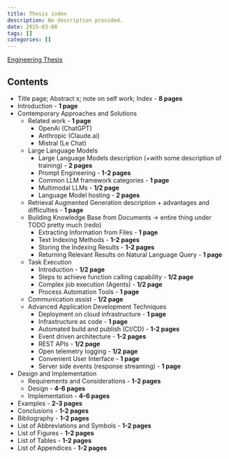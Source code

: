 ```yaml
---
title: Thesis index
description: No description provided.
date: 2025-03-08
tags: []
categories: []
---
```


[Engineering Thesis](../projects/Engineering%20Thesis.md)

## Contents

- Title page; Abstract x; note on self work; Index - **8 pages**
- Introduction - **1 page**
- Contemporary Approaches and Solutions
    - Related work - **1 page**
        - OpenAi (ChatGPT)
        - Anthropic (Claude.ai)
        - Mistral (Le Chat)
	- Large Language Models 
		- Large Language Models description (+with some description of training) - **2 pages**
		- Prompt Engineering - **1-2 pages**
		- Common LLM framework categories - **1 page**
		- Multimodal LLMs - **1/2 page**
		- Language Model hosting - **2 pages**
    - Retrieval Augmented Generation description + advantages and difficulties - **1 page**
	- Building Knowledge Base from Documents -> entire thing under TODO pretty much (redo)
		- Extracting Information from Files - **1 page**
		- Text Indexing Methods - **1-2 pages**
		- Storing the Indexing Results - **1-2 pages**
		- Returning Relevant Results on Natural Language Query - **1 page**
	- Task Execution 
		- Introduction - **1/2 page**
		- Steps to achieve function calling capability - **1/2 page**
		- Complex job execution (Agents) - **1/2 page**
		- Process Automation Tools - **1 page**
	- Communication assist - **1/2 page**
	- Advanced Application Development Techniques 
    	- Deployment on cloud infrastructure - **1 page**
    	- Infrastructure as code - **1 page**
    	- Automated build and publish (CI/CD) - **1-2 pages**
    	- Event driven architecture - **1-2 pages**
		- REST APIs - **1/2 page**
		- Open telemetry logging - **1/2 page**
		- Convenient User Interface - **1 page**
		- Server side events (response streaming) - **1 page**
- Design and Implementation
	- Requirements and Considerations - **1-2 pages**
	- Design - **4-6 pages**
	- Implementation - **4-6 pages**
- Examples - **2-3 pages**
- Conclusions - **1-2 pages**
- Bibliography - **1-2 pages**
- List of Abbreviations and Symbols - **1-2 pages**
- List of Figures - **1-2 pages**
- List of Tables - **1-2 pages**
- List of Appendices - **1-2 pages**
